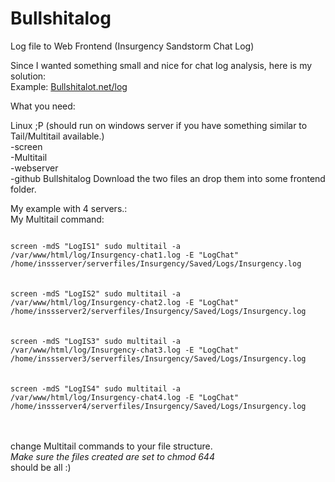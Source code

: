 # Bullshitalog<br>
Log file to Web Frontend (Insurgency Sandstorm Chat Log)<p>


Since I wanted something small and nice for chat log analysis, here is my solution:<br>
Example: <a href="http://bullshitalot.net/log">Bullshitalot.net/log</a><br>

What you need:<br>

Linux ;P (should run on windows server if you have something similar to Tail/Multitail available.)<br>
-screen<br>
-Multitail<br>
-webserver<br>
-github Bullshitalog Download the two files an drop them into some frontend folder.<p>

My example with 4 servers.:<br>
My Multitail command:<p>
<code>
screen -mdS "LogIS1" sudo multitail -a /var/www/html/log/Insurgency-chat1.log -E "LogChat" /home/inssserver/serverfiles/Insurgency/Saved/Logs/Insurgency.log </code> <br><br>
<code>screen -mdS "LogIS2" sudo multitail -a /var/www/html/log/Insurgency-chat2.log -E "LogChat" /home/inssserver2/serverfiles/Insurgency/Saved/Logs/Insurgency.log </code><br><br>
<code>screen -mdS "LogIS3" sudo multitail -a /var/www/html/log/Insurgency-chat3.log -E "LogChat" /home/inssserver3/serverfiles/Insurgency/Saved/Logs/Insurgency.log </code><br><br>
<code>screen -mdS "LogIS4" sudo multitail -a /var/www/html/log/Insurgency-chat4.log -E "LogChat" /home/inssserver4/serverfiles/Insurgency/Saved/Logs/Insurgency.log </code><br><br>
 </code>

change Multitail commands to your file structure.<br>
*Make sure the files created are set to chmod 644*<br>
should be all :)
